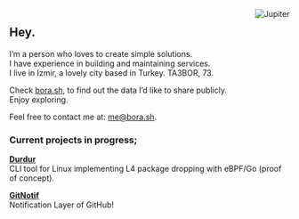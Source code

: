 <img align="right" src="https://user-images.githubusercontent.com/20258973/194757018-94c5f2b3-5e61-46e7-a4ef-69cfacdd9244.gif" alt="Jupiter">

## Hey.

I’m a person who loves to create simple solutions.  
I have experience in building and maintaining services.  
I live in Izmir, a lovely city based in Turkey. TA3BOR, 73.

Check [bora.sh](https://bora.sh), to find out the data I’d like to share publicly.  
Enjoy exploring.

Feel free to contact me at: [me@bora.sh](mailto:me@bora.sh).  

### Current projects in progress;

[**Durdur**](https://github.com/boratanrikulu/durdur)  
CLI tool for Linux implementing L4 package dropping with eBPF/Go (proof of concept).

[**GitNotif**](https://gitnotif.com)  
Notification Layer of GitHub!     
